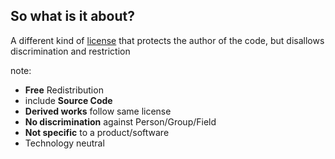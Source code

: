 ## So what is it about?

A different kind of [license](http://opensource.org/osd) that protects the author of the code, but disallows discrimination and restriction

note:
- **Free** Redistribution
- include **Source Code**
- **Derived works** follow same license
- **No discrimination** against Person/Group/Field
- **Not specific** to a product/software
- Technology neutral

